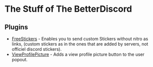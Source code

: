 # The Stuff of The BetterDiscord

## Plugins
 - [FreeStickers](https://github.com/Skamt/BDAddons/tree/main/release/FreeStickers) - Enables you to send custom Stickers without nitro as links, (custom stickers as in the ones that are added by servers, not officiel discord stickers).
  - [ViewProfilePicture](https://github.com/Skamt/BDAddons/tree/main/ViewProfilePicture) - Adds a view profile picture button to the user popout.
